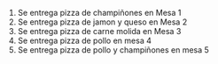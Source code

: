 1. Se entrega pizza de champiñones en Mesa 1
2. Se entrega pizza de jamon y queso en Mesa 2
3. Se entrega pizza de carne molida en Mesa 3
4. Se entrega pizza de pollo en mesa 4
5. Se entrega pizza de pollo y champiñones en mesa 5

